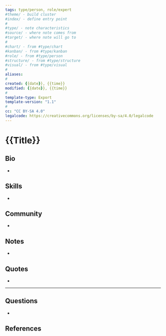 ```yaml
---
tags: type/person, role/expert
#theme/ - build cluster 
#index/ - define entry point
#
#type/ - note characteristics
#source/ - where note comes from
#target/ - where note will go to
#
#chart/ - from #type/chart 
#kanban/ - from #type/kanban
#role/ - from #type/person
#structure/ - from #type/structure
#visual/ - from #type/visual
#
aliases: 
#
created: {{date}}, {{time}}
modified: {{date}}, {{time}}
#
template-type: Export
template-version: "1.1"
#
cc: "CC BY-SA 4.0"
legalcode: https://creativecommons.org/licenses/by-sa/4.0/legalcode
---
```


# {{Title}}

## Bio
<!-- Short biography of the EXPERT -->
- 

## Skills
- 

## Community
<!-- Only most important I‘ve read -->
- 


## Notes
<!-- The main content of my thoughts really -->
- 


## Quotes
<!-- Notable quotes with reference to their page or location -->
- 

---
## Questions
<!-- What remains for you to consider? -->
- 

## References
<!-- Links to pages not referenced in the content -->




